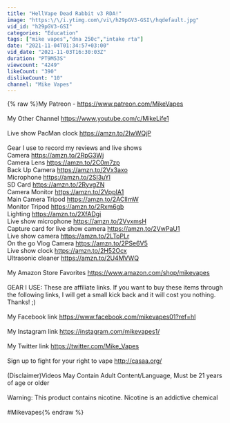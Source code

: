 ```yaml
---
title: "HellVape Dead Rabbit v3 RDA!"
image: "https:\/\/i.ytimg.com\/vi\/h29pGV3-GSI\/hqdefault.jpg"
vid_id: "h29pGV3-GSI"
categories: "Education"
tags: ["mike vapes","dna 250c","intake rta"]
date: "2021-11-04T01:34:57+03:00"
vid_date: "2021-11-03T16:30:03Z"
duration: "PT9M53S"
viewcount: "4249"
likeCount: "390"
dislikeCount: "10"
channel: "Mike Vapes"
---
```

{% raw %}My Patreon - <a rel="nofollow" target="blank" href="https://www.patreon.com/MikeVapes">https://www.patreon.com/MikeVapes</a><br /><br />My Other Channel <a rel="nofollow" target="blank" href="https://www.youtube.com/c/MikeLife1">https://www.youtube.com/c/MikeLife1</a><br /><br />Live show PacMan clock <a rel="nofollow" target="blank" href="https://amzn.to/2IwWQjP">https://amzn.to/2IwWQjP</a><br /><br />Gear I use to record my reviews and live shows<br />Camera <a rel="nofollow" target="blank" href="https://amzn.to/2RpG3Wj">https://amzn.to/2RpG3Wj</a><br />Camera Lens <a rel="nofollow" target="blank" href="https://amzn.to/2C0m7zp">https://amzn.to/2C0m7zp</a><br />Back Up Camera <a rel="nofollow" target="blank" href="https://amzn.to/2Vx3axo">https://amzn.to/2Vx3axo</a><br />Microphone <a rel="nofollow" target="blank" href="https://amzn.to/2SI3uYl">https://amzn.to/2SI3uYl</a><br />SD Card <a rel="nofollow" target="blank" href="https://amzn.to/2RyvgZN">https://amzn.to/2RyvgZN</a><br />Camera Monitor <a rel="nofollow" target="blank" href="https://amzn.to/2VppIA1">https://amzn.to/2VppIA1</a><br />Main Camera Tripod <a rel="nofollow" target="blank" href="https://amzn.to/2AClImW">https://amzn.to/2AClImW</a><br />Monitor Tripod <a rel="nofollow" target="blank" href="https://amzn.to/2Rxm6gb">https://amzn.to/2Rxm6gb</a><br />Lighting <a rel="nofollow" target="blank" href="https://amzn.to/2XfADgi">https://amzn.to/2XfADgi</a><br />Live show microphone <a rel="nofollow" target="blank" href="https://amzn.to/2VvxmsH">https://amzn.to/2VvxmsH</a><br />Capture card for live show camera <a rel="nofollow" target="blank" href="https://amzn.to/2VwPaU1">https://amzn.to/2VwPaU1</a><br />Live show camera <a rel="nofollow" target="blank" href="https://amzn.to/2LToPLr">https://amzn.to/2LToPLr</a><br />On the go Vlog Camera <a rel="nofollow" target="blank" href="https://amzn.to/2PSe6V5">https://amzn.to/2PSe6V5</a><br />Live show clock <a rel="nofollow" target="blank" href="https://amzn.to/2H52Ocx">https://amzn.to/2H52Ocx</a><br />Ultrasonic cleaner <a rel="nofollow" target="blank" href="https://amzn.to/2U4MVWQ">https://amzn.to/2U4MVWQ</a><br /><br />My Amazon Store Favorites <a rel="nofollow" target="blank" href="https://www.amazon.com/shop/mikevapes">https://www.amazon.com/shop/mikevapes</a><br /><br />GEAR I USE: These are affiliate links. If you want to buy these items through the following links, I will get a small kick back and it will cost you nothing. Thanks! ;) <br /><br />My Facebook link <a rel="nofollow" target="blank" href="https://www.facebook.com/mikevapes01?ref=hl">https://www.facebook.com/mikevapes01?ref=hl</a><br /><br />My Instagram link <a rel="nofollow" target="blank" href="https://instagram.com/mikevapes1/">https://instagram.com/mikevapes1/</a><br /><br />My Twitter link <a rel="nofollow" target="blank" href="https://twitter.com/Mike_Vapes">https://twitter.com/Mike_Vapes</a><br /><br />Sign up to fight for your right to vape <a rel="nofollow" target="blank" href="http://casaa.org/">http://casaa.org/</a><br /><br />(Disclaimer)Videos May Contain Adult Content/Language, Must be 21 years of age or older<br /><br />Warning: This product contains nicotine. Nicotine is an addictive chemical<br /><br />#Mikevapes{% endraw %}
